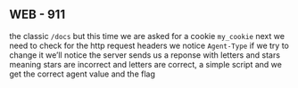 ## WEB - 911

the classic `/docs` but this time we are asked for a cookie `my_cookie` next we need to check for the http request headers we notice `Agent-Type` if we try to change it we’ll notice the server sends us a reponse with letters and stars meaning stars are incorrect and letters are correct, a simple script and we get the correct agent value and the flag
